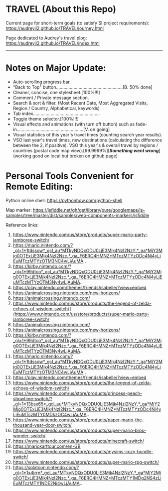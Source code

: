 # TRAVEL (About this Repo)

Current page for short-term goals (to satisfy SI project requirements): https://audreyii2.github.io/TRAVEL/journey.html

Page dedicated to Audrey's travel plog: https://audreyii2.github.io/TRAVEL/index.html

-------------------------------------------------------------------------------------
# Notes on Major Update:

* Auto-scrolling progress bar.
* "Back to Top" button.....................................................[B. 50% done]
* Cleaner, concise, one stylesheet.[100%!!!]
* Comment / Private message section.
* Search & sort & filter. (Most Recent Date, Most Aggregated Visits, Region / Country, Alphabetical, keywords)
* Tab index.....................................................
* Toggle theme selector.[100%!!!]
* Visual effects and animations (with turn off button) such as fade-in.....................................................[V. on going]
* Visual statistics of this year's travel times (counting search year results).
* VSO last year's travel times, new destinations (calculating the difference between the 2, if positive).
VSO this year's & overall travel by regions / countries (postal code map view).[99.9999%][***Something went wrong***](working good on local but broken on github page)

# Personal Tools Convenient for Remote Editing:

Python online shell: https://pythonhow.com/python-shell

Map marker: https://jsfiddle.net/gh/get/library/pure/googlemaps/js-samples/tree/master/dist/samples/web-components-markers/jsfiddle

Reference links: 

1. https://www.nintendo.com/us/store/products/super-mario-party-jamboree-switch/
2. https://mario.nintendo.com/?_gl=1*1tdssow*_gcl_au*MTkyNDQxODU0LjE3Mjk4NzI2NzY.*_ga*MjY2Mjg0OTExLjE3Mjk4NzI2Nzc.*_ga_F6ERC4HMNZ*MTczMTYzODc4Ni4yLjEuMTczMTYzOTM3NC4wLjAuMA..
3. https://kirby.nintendo.com/?_gl=1*99dtco*_gcl_au*MTkyNDQxODU0LjE3Mjk4NzI2NzY.*_ga*MjY2Mjg0OTExLjE3Mjk4NzI2Nzc.*_ga_F6ERC4HMNZ*MTczMTYzODc4Ni4yLjEuMTczMTYzOTM3Ny4wLjAuMA..
4. https://play.nintendo.com/themes/friends/isabelle/?view=embed
5. https://animalcrossing.nintendo.com/new-horizons/
6. https://animalcrossing.nintendo.com/
7. https://www.nintendo.com/us/store/products/the-legend-of-zelda-echoes-of-wisdom-switch/](https://www.nintendo.com/us/store/products/super-mario-party-jamboree-switch/
8. https://animalcrossing.nintendo.com/
9. https://animalcrossing.nintendo.com/new-horizons/
10. https://kirby.nintendo.com/?_gl=1*99dtco*_gcl_au*MTkyNDQxODU0LjE3Mjk4NzI2NzY.*_ga*MjY2Mjg0OTExLjE3Mjk4NzI2Nzc.*_ga_F6ERC4HMNZ*MTczMTYzODc4Ni4yLjEuMTczMTYzOTM3Ny4wLjAuMA..
11. https://mario.nintendo.com/?_gl=1*1tdssow*_gcl_au*MTkyNDQxODU0LjE3Mjk4NzI2NzY.*_ga*MjY2Mjg0OTExLjE3Mjk4NzI2Nzc.*_ga_F6ERC4HMNZ*MTczMTYzODc4Ni4yLjEuMTczMTYzOTM3NC4wLjAuMA..
12. https://play.nintendo.com/themes/friends/isabelle/?view=embed
13. https://www.nintendo.com/us/store/products/the-legend-of-zelda-echoes-of-wisdom-switch/
14. https://www.nintendo.com/us/store/products/princess-peach-showtime-switch/?_gl=1*13bsx65*_gcl_au*MTkyNDQxODU0LjE3Mjk4NzI2NzY.*_ga*MjY2Mjg0OTExLjE3Mjk4NzI2Nzc.*_ga_F6ERC4HMNZ*MTczMTYzODc4Ni4yLjEuMTczMTY0MDkzOC4wLjAuMA..
15. https://www.nintendo.com/us/store/products/paper-mario-the-thousand-year-door-switch/
16. https://www.nintendo.com/us/store/products/super-mario-bros-wonder-switch/
17. https://www.nintendo.com/us/store/products/minecraft-switch/
18. https://mariokarttour.com/en-GB
19. https://www.nintendo.com/us/store/products/mysims-cozy-bundle-switch/
20. https://www.nintendo.com/us/store/products/super-mario-rpg-switch/
21. https://splatoon.nintendo.com/?_gl=1*1x4jrrn*_gcl_au*MTkyNDQxODU0LjE3Mjk4NzI2NzY.*_ga*MjY2Mjg0OTExLjE3Mjk4NzI2Nzc.*_ga_F6ERC4HMNZ*MTczMTY1MDg2NS4zLjEuMTczMTY1NDE2Ni4wLjAuMA..

